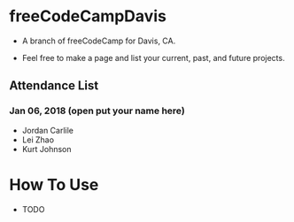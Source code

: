 # freeCodeCampDavis
* A branch of freeCodeCamp for Davis, CA.

* Feel free to make a page and list your current, past, and future projects.

## Attendance List
### Jan 06, 2018 (open put your name here)
* Jordan Carlile
* Lei Zhao
* Kurt Johnson

# How To Use
* TODO
